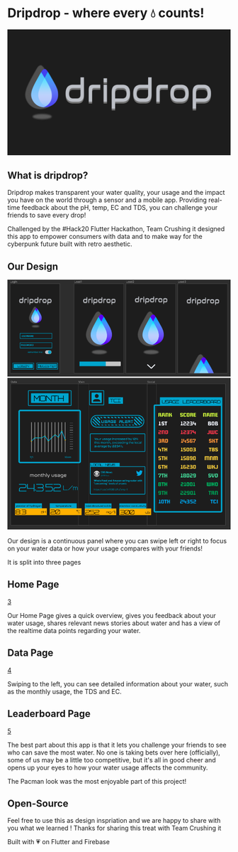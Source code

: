 # Dripdrop - where every 💧 counts!

![1](/assets/logo.png)

## What is dripdrop?

Dripdrop makes transparent your water quality, your usage and the impact you have on the world through a sensor and a  mobile app. Providing real-time feedback about the pH, temp, EC and TDS, you can challenge your friends to save every drop!

Challenged by the #Hack20 Flutter Hackathon, Team Crushing it designed this app to empower consumers with data and to make way for the cyberpunk future built with retro aesthetic. 

## Our Design
![2](/assets/opening.png)
![2](/assets/presentation.png)

Our design is a continuous panel where you can swipe left or right to focus on your water data or how your usage compares with your friends!

It is split into three pages

## Home Page

[3](/assets/homepage.png)

Our Home Page gives a quick overview, gives you feedback about your water usage, shares relevant news stories about water and has a view of the realtime data points regarding your water.

## Data Page

[4](/assets/Data.png)

Swiping to the left, you can see detailed information about your water, such as the monthly usage, the TDS and EC. 

## Leaderboard Page

[5](/assets/leaderboardpage.png)

The best part about this app is that it lets you challenge your friends to see who can save the most water. No one is taking bets over here (officially), some of us may be a little too competitive, but it's all in good cheer and opens up your eyes to how your water usage affects the community.

The Pacman look was the most enjoyable part of this project!

## Open-Source

Feel free to use this as design inspriation and we are happy to share with you what we learned ! Thanks for sharing this treat with Team Crushing it

Built with 💗 on Flutter and Firebase
